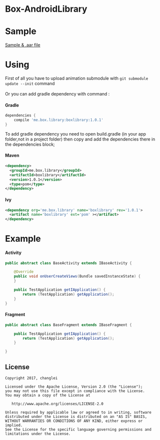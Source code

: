 # Box-AndroidLibrary

Sample
======
<a href="https://bintray.com/cbox/maven/download_file?file_path=me%2Fbox%2Flibrary%2Fboxlibrary%2F1.0.1%2Fboxlibrary-1.0.1.aar"> Sample & .aar file </a>

Using
======
First of all you have to upload animation submodule with `git submodule update --init` command <br>
<br>
Or you can add gradle dependency with command :<br>

#### Gradle
```groovy
dependencies {
	compile 'me.box.library:boxlibrary:1.0.1'
}
```

To add gradle dependency you need to open  build.gradle (in your app folder,not in a project folder) then copy and add the dependencies there in the dependencies block;

#### Maven
```xml
<dependency>
  <groupId>me.box.library</groupId>
  <artifactId>boxlibrary</artifactId>
  <version>1.0.1</version>
  <type>pom</type>
</dependency>
```

#### lvy
```xml
<dependency org='me.box.library' name='boxlibrary' rev='1.0.1'>
  <artifact name='boxlibrary' ext='pom' ></artifact>
</dependency>
```

Example
========

#### Activity
```java
public abstract class BaseActivity extends IBaseActivity {

    @Override
    public void onUserCreateViews(Bundle savedInstanceState) {
    }

    public TestApplication getIApplication() {
        return (TestApplication) getApplication();
    }
}
```

#### Fragment
```java
public abstract class BaseFragment extends IBaseFragment {

    public TestApplication getIApplication() {
        return (TestApplication) getApplication();
    }

}
```

## License
    Copyright 2017, changlei

    Licensed under the Apache License, Version 2.0 (the "License");
    you may not use this file except in compliance with the License.
    You may obtain a copy of the License at

       http://www.apache.org/licenses/LICENSE-2.0

    Unless required by applicable law or agreed to in writing, software
    distributed under the License is distributed on an "AS IS" BASIS,
    WITHOUT WARRANTIES OR CONDITIONS OF ANY KIND, either express or implied.
    See the License for the specific language governing permissions and
    limitations under the License.
